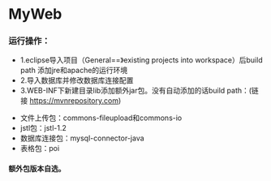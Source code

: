 # MyWeb
### 运行操作：
- 1.eclipse导入项目（General==》existing projects into workspace）后build path 添加jre和apache的运行环境
- 2.导入数据库并修改数据库连接配置
- 3.WEB-INF下新建目录lib添加额外jar包。没有自动添加的话build path：(链接 https://mvnrepository.com)
* 文件上传包：commons-fileupload和commons-io
* jstl包：jstl-1.2
* 数据库连接包：mysql-connector-java
* 表格包：poi
#### 额外包版本自选。
